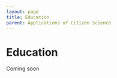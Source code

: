 ```yaml
---
layout: page
title: Education
parent: Applications of Citizen Science
---
```


# Education

Coming soon
